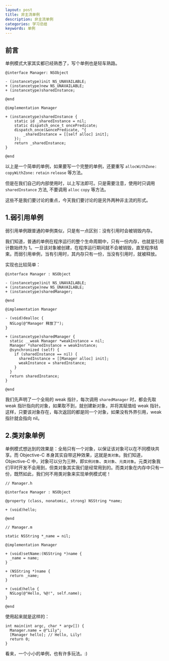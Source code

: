 ```yaml
---
layout: post
title: 非主流单例
description: 非主流单例
categories: 学习总结
keywords: 单例
---
```


## 前言

单例模式大家其实都已经熟悉了，写个单例也是轻车熟路。

```objc
@interface Manager: NSObject

- (instancetype)init NS_UNAVAILABLE;
+ (instancetype)new NS_UNAVAILABLE;
+ (instancetype)sharedInstance;

@end

@implementation Manager

+ (instancetype)sharedInstance {
    static id _sharedInstance = nil;
    static dispatch_once_t oncePredicate;
    dispatch_once(&oncePredicate, ^{
        _sharedInstance = [[self alloc] init];
    });
    return _sharedInstance;
}

@end
```

以上是一个简单的单例，如果要写一个完整的单例，还要重写 `allocWithZone:` `copyWithZone:` `retain` `release` 等方法。

但是在我们自己的内部使用时，以上写法即可。只是需要注意，使用时只调用 `sharedInstance` 方法, 不要调用 `alloc` `copy` 等方法。

这些不是我们要讨论的重点，今天我们要讨论的是另外两种非主流的形式。

## 1.弱引用单例

弱引用单例跟普通的单例类似，只是有一点区别：没有引用时会被销毁内存。

我们知道，普通的单例在程序运行的整个生命周期中，只有一份内存，也就是引用计数始终为 1。一旦该对象被创建，在程序运行期间就不会被销毁，直至程序结束。而弱引用单例，当有引用时，其内存只有一份，当没有引用时，就被释放。

实现也比较简单：

```objc
@interface Manager : NSObject

- (instancetype)init NS_UNAVAILABLE;
+ (instancetype)new NS_UNAVAILABLE;
+ (instancetype)sharedManager;

@end

@implementation Manager

- (void)dealloc {
  NSLog(@"Manager 释放了");
}

+ (instancetype)sharedManager {
  static __weak Manager *weakInstance = nil;
  Manager *sharedInstance = weakInstance;
  @synchronized (self) {
    if (sharedInstance == nil) {
      sharedInstance = [[Manager alloc] init];
      weakInstance = sharedInstance;
    }
  }
  return sharedInstance;
}

@end
```

我们先声明了一个全局的 weak 指针，每次调用 `sharedManager` 时，都会先取 weak 指针指向的对象，如果取不到，就创建新对象，并将其赋值给 weak 指针。这样，只要该对象存在，每次返回的都是同一个对象，如果没有外界引用，weak 指针就会指向 nil。

## 2.类对象单例

单例模式想达到的效果是：全局只有一个对象，以保证该对象可以在不同模块共享。而 Objective-C 本身其实自带这种效果，这就是`类对象`。我们知道，Objective-C 中，对象可以分为三种，即`实例对象`、`类对象`、`元类对象`。元类对象我们平时开发不会用到，但类对象其实我们是经常用到的。而类对象在内存中只有一份，既然如此，我们何不用类对象来实现单例模式呢！

```objc
// Manager.h

@interface Manager : NSObject

@property (class, nonatomic, strong) NSString *name;

+ (void)hello;

@end

// Manager.m

static NSString *_name = nil;

@implementation Manager

+ (void)setName:(NSString *)name {
  _name = name;
}

+ (NSString *)name {
  return _name;
}

+ (void)hello {
  NSLog(@"Hello, %@!", self.name);
}

@end
```

使用起来就是这样的：

```objc
int main(int argc, char * argv[]) {
  Manager.name = @"Lily";
  [Manager hello]; // Hello, Lily!
  return 0;
}
```

看来，一个小小的单例，也有许多玩法。:)





